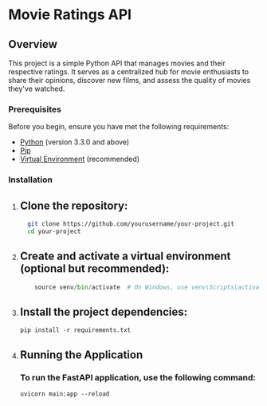 # Movie Ratings API

## Overview

This project is a simple Python API that manages movies and their respective ratings. It serves as a centralized hub for movie enthusiasts to share their opinions, discover new films, and assess the quality of movies they've watched.

### Prerequisites

Before you begin, ensure you have met the following requirements:

- [Python](https://www.python.org/downloads/) (version 3.3.0 and above)
- [Pip](https://pip.pypa.io/en/stable/installation/)
- [Virtual Environment](https://docs.python.org/3/library/venv.html) (recommended)

### Installation

1. ## Clone the repository:

   ```bash
     git clone https://github.com/yourusername/your-project.git
     cd your-project
   ```
2. ## Create and activate a virtual environment (optional but recommended):
    ```python -m venv venv
        source venv/bin/activate  # On Windows, use venv\Scripts\activate
    ```
3. ## Install the project dependencies:
    ```
    pip install -r requirements.txt

    ```
4. ## Running the Application
    ### To run the FastAPI application, use the following command: 

    ```
    uvicorn main:app --reload

    ```